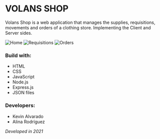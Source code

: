 # VOLANS SHOP
Volans Shop is a web application that manages the supplies, requisitions, movements and orders of a clothing store. Implementing the Client and Server sides. 

![Home](https://user-images.githubusercontent.com/103754829/190701487-b6dd94ab-b177-4ad4-8efe-ae2fc1a9e9c5.png)
![Requisitions](https://user-images.githubusercontent.com/103754829/190701492-be5e0526-6125-4318-aa14-a5d4f420c19f.png)
![Orders](https://user-images.githubusercontent.com/103754829/190701498-354516ed-ed1e-46a9-a988-3c24669d3367.png)

### Build with:
- HTML
- CSS
- JavaScript
- Node.js
- Express.js
- JSON files

### Developers:
- Kevin Alvarado 
- Alina Rodríguez

_Developed in 2021_
